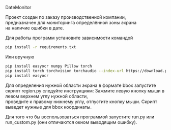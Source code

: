 DateMonitor

Проект создан по заказу производственной компании,  
предназначен для мониторинга определённой зоны экрана  
на наличие ошибки в дате. 

Для работы программ установите зависимости командой  
```bash
pip install -r requirements.txt
```
Или вручную
```bash
pip install easyocr numpy Pillow torch
pip install torch torchvision torchaudio --index-url https://download.pytorch.org/whl/cpu
pip install easyocr
```

Для определения нужной области экрана в формате bbox
запустите скрипт region.py следуйте инструкциям:
Зажмите левую кнопку мыши в левом верхнем углу нужной области,  
проведите к правому нижнему углу, отпустите кнопку мыши. 
Скрипт выведет нужные для bbox координаты. 

Для того что бы воспользоваться программой запустите 
run.py или run_custom.py (они отличаются окном выводящим ошибку).
